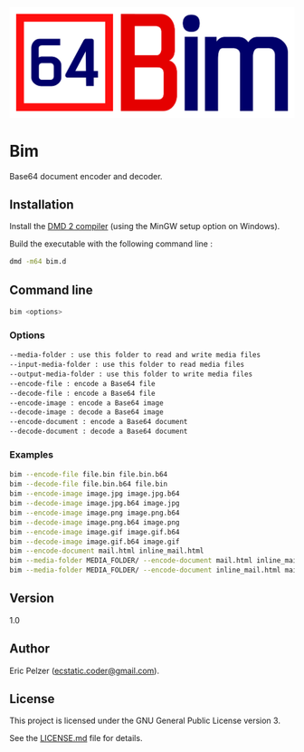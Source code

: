 ![](https://github.com/senselogic/BIM/blob/master/LOGO/bim.png)

# Bim

Base64 document encoder and decoder.

## Installation

Install the [DMD 2 compiler](https://dlang.org/download.html) (using the MinGW setup option on Windows).

Build the executable with the following command line :

```bash
dmd -m64 bim.d
```

## Command line

```bash
bim <options>
```

### Options

```bash
--media-folder : use this folder to read and write media files
--input-media-folder : use this folder to read media files
--output-media-folder : use this folder to write media files
--encode-file : encode a Base64 file
--decode-file : encode a Base64 file
--encode-image : encode a Base64 image
--decode-image : decode a Base64 image
--encode-document : encode a Base64 document
--decode-document : decode a Base64 document
```

### Examples

```bash
bim --encode-file file.bin file.bin.b64
bim --decode-file file.bin.b64 file.bin
bim --encode-image image.jpg image.jpg.b64
bim --decode-image image.jpg.b64 image.jpg
bim --encode-image image.png image.png.b64
bim --decode-image image.png.b64 image.png
bim --encode-image image.gif image.gif.b64
bim --decode-image image.gif.b64 image.gif
bim --encode-document mail.html inline_mail.html
bim --media-folder MEDIA_FOLDER/ --encode-document mail.html inline_mail.html
bim --media-folder MEDIA_FOLDER/ --encode-document inline_mail.html mail.html
```

## Version

1.0

## Author

Eric Pelzer (ecstatic.coder@gmail.com).

## License

This project is licensed under the GNU General Public License version 3.

See the [LICENSE.md](LICENSE.md) file for details.
